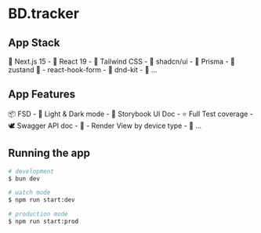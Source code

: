 # BD.tracker

## App Stack

🍎 Next.js 15 - 🌈 React 19 - 🍊 Tailwind CSS - 🍞 shadcn/ui - 🥯 Prisma - 🐻 zustand 📝 - react-hook-form - 🎲 dnd-kit - 🍕 ...

## App Features

📦 FSD - 🍌 Light & Dark mode - 🥕 Storybook UI Doc - ⭐️ Full Test coverage - 🕊️ Swagger API doc - 🌴 - Render View by device type - 🔫 ...

## Running the app

```bash
# development
$ bun dev

# watch mode
$ npm run start:dev

# production mode
$ npm run start:prod
```
